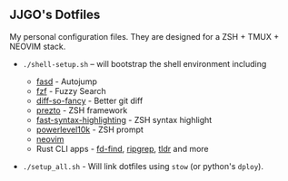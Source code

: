 ## JJGO's Dotfiles

My personal configuration files. They are designed for a ZSH + TMUX + NEOVIM stack. 

- `./shell-setup.sh` – will bootstrap the shell environment including
  - [fasd](https://github.com/clvv/fasd) - Autojump
  - [fzf](https://github.com/junegunn/fzf) - Fuzzy Search
  - [diff-so-fancy](https://github.com/so-fancy/diff-so-fancy) - Better git diff
  - [prezto](https://github.com/sorin-ionescu/prezto) - ZSH framework
  - [fast-syntax-highlighting](https://github.com/zdharma-continuum/fast-syntax-highlighting) - ZSH syntax highlight
  - [powerlevel10k](https://github.com/romkatv/powerlevel10k) - ZSH prompt
  - [neovim](https://github.com/neovim/neovim)
  - Rust CLI apps - [fd-find](https://github.com/sharkdp/fd), [ripgrep](https://github.com/BurntSushi/ripgrep), [tldr](https://github.com/dbrgn/tealdeer) and more
  
- `./setup_all.sh` - Will link dotfiles using `stow` (or python's `dploy`). 
